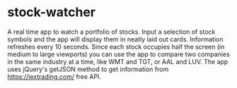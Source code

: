 # stock-watcher
A real time app to watch a portfolio of stocks.
Input a selection of stock symbols and the app will display them in neatly laid out cards.
Information refreshes every 10 seconds.
Since each stock occupies half the screen (in medium to large viewports) you can use the app to compare two companies in the same industry at a time, like WMT and TGT, or AAL and LUV.
The app uses jQuery's getJSON method to get information from https://iextrading.com/ free API. 
